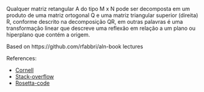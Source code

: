 <div>

<p>
Qualquer matriz retangular A do tipo M x N pode ser decomposta em um produto de uma matriz ortogonal Q e uma matriz triangular superior (direita) R, conforme descrito na decomposição QR, em outras palavras é uma transformação linear que descreve uma reflexão em relação a um plano ou hiperplano que contém a origem.
</p>

<p>Based on https://github.com/rfabbri/aln-book lectures</p>

<p>References:</p>

- [Cornell](https://www.cs.cornell.edu/~bindel/class/cs6210-f12/notes/lec16.pdf)
- [Stack-overflow](https://stackoverflow.com/questions/509211/understanding-slice-notation)
- [Rosetta-code](https://rosettacode.org/wiki/QR_decomposition#Python)

</div>